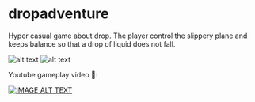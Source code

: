 # dropadventure
Hyper casual game about drop. The player control the slippery plane and keeps balance so that a drop of liquid does not fall.

![alt text](https://i.imgur.com/m3xhLFU.png)
![alt text](https://i.imgur.com/t0uB4EC.png)

Youtube gameplay video 🎥:
<div align="left">
  <a href="https://www.youtube.com/watch?v=S25lb2yffOw"><img src="https://img.youtube.com/vi/S25lb2yffOw/0.jpg" alt="IMAGE ALT TEXT"></a>
</div>
